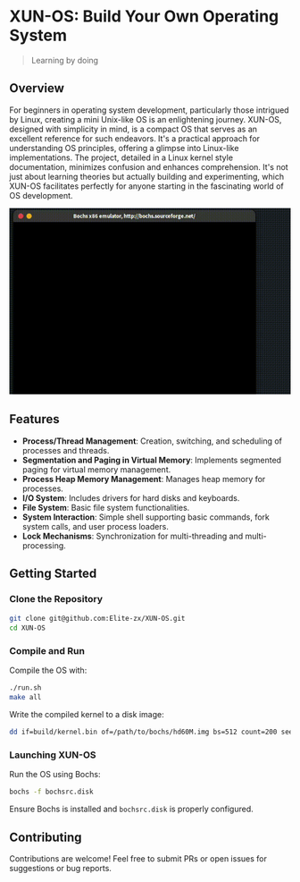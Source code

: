 # XUN-OS: Build Your Own Operating System
> Learning by doing
## Overview
For beginners in operating system development, particularly those intrigued by Linux, creating a mini Unix-like OS is an enlightening journey. XUN-OS, designed with simplicity in mind, is a compact OS that serves as an excellent reference for such endeavors. It's a practical approach for understanding OS principles, offering a glimpse into Linux-like implementations. The project, detailed in a Linux kernel style documentation, minimizes confusion and enhances comprehension. It's not just about learning theories but actually building and experimenting, which XUN-OS facilitates perfectly for anyone starting in the fascinating world of OS development.

![display](image/display.gif)

## Features
- **Process/Thread Management**: Creation, switching, and scheduling of processes and threads.
- **Segmentation and Paging in Virtual Memory**: Implements segmented paging for virtual memory management.
- **Process Heap Memory Management**: Manages heap memory for processes.
- **I/O System**: Includes drivers for hard disks and keyboards.
- **File System**: Basic file system functionalities.
- **System Interaction**: Simple shell supporting basic commands, fork system calls, and user process loaders.
- **Lock Mechanisms**: Synchronization for multi-threading and multi-processing.

## Getting Started

### Clone the Repository
```zsh
git clone git@github.com:Elite-zx/XUN-OS.git
cd XUN-OS
```

### Compile and Run
Compile the OS with:
```zsh
./run.sh
make all
```

Write the compiled kernel to a disk image:
```zsh
dd if=build/kernel.bin of=/path/to/bochs/hd60M.img bs=512 count=200 seek=9 conv=notrunc
```

### Launching XUN-OS
Run the OS using Bochs:
```zsh
bochs -f bochsrc.disk
```
Ensure Bochs is installed and `bochsrc.disk` is properly configured.

## Contributing
Contributions are welcome! Feel free to submit PRs or open issues for suggestions or bug reports.
